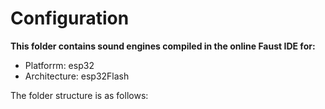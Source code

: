 # Configuration

**This folder contains sound engines compiled in the online Faust IDE for:**  
- Platforrm: esp32
- Architecture: esp32Flash  

The folder structure is as follows:

